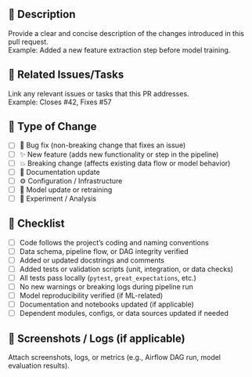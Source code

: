 ## 🧠 Description
Provide a clear and concise description of the changes introduced in this pull request.  
Example: Added a new feature extraction step before model training.

## 🔗 Related Issues/Tasks
Link any relevant issues or tasks that this PR addresses.  
Example: Closes #42, Fixes #57

## 🎯 Type of Change
- [ ] 🐛 Bug fix (non-breaking change that fixes an issue)
- [ ] ✨ New feature (adds new functionality or step in the pipeline)
- [ ] 💥 Breaking change (affects existing data flow or model behavior)
- [ ] 🧾 Documentation update
- [ ] ⚙️ Configuration / Infrastructure
- [ ] 🧠 Model update or retraining
- [ ] 🧪 Experiment / Analysis

## 🧩 Checklist
- [ ] Code follows the project’s coding and naming conventions  
- [ ] Data schema, pipeline flow, or DAG integrity verified  
- [ ] Added or updated docstrings and comments  
- [ ] Added tests or validation scripts (unit, integration, or data checks)  
- [ ] All tests pass locally (`pytest`, `great_expectations`, etc.)  
- [ ] No new warnings or breaking logs during pipeline run  
- [ ] Model reproducibility verified (if ML-related)  
- [ ] Documentation and notebooks updated (if applicable)  
- [ ] Dependent modules, configs, or data sources updated if needed  

## 📸 Screenshots / Logs (if applicable)
Attach screenshots, logs, or metrics (e.g., Airflow DAG run, model evaluation results).